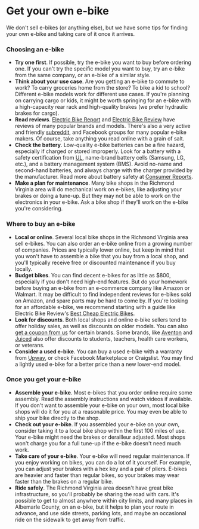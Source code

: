 # Get your own e-bike

We don't sell e-bikes (or anything else), but we have some tips for finding your own
e-bike and taking care of it once it arrives.

### Choosing an e-bike

- **Try one first**. If possible, try the e-bike you want to buy before ordering one. If
  you can't try the specific model you want to buy, try an e-bike from the same company,
  or an e-bike of a similar style.
- **Think about your use case**. Are you getting an e-bike to commute to work? To carry
  groceries home from the store? To bike a kid to school? Different e-bike models work for
  different use cases. If you're planning on carrying cargo or kids, it might be worth
  springing for an e-bike with a high-capacity rear rack and high-quality brakes (we
  prefer hydraulic brakes for cargo).
- **Read reviews**. [Electric Bike Report](https://electricbikereport.com) and
  [Electric Bike Review](https://electricbikereview.com) have reviews of many popular
  brands and models. There's also a very active and friendly
  [subreddit](https://reddit.com/r/ebikes), and Facebook groups for many popular e-bike
  makers. Of course, take anything you read online with a grain of salt.
- **Check the battery**. Low-quality e-bike batteries can be a fire hazard, especially if
  charged or stored improperly. Look for a battery with a safety certification from
  [UL](https://ul.com), name-brand battery cells (Samsung, LG, etc.), and a battery
  management system (BMS). Avoid no-name and second-hand batteries, and always charge with
  the charger provided by the manufacturer. Read more about battery safety at
  [Consumer Reports](https://www.consumerreports.org/health/electric-bikes/how-to-prevent-e-bike-fires-a2493889574/).
- **Make a plan for maintenance**. Many bike shops in the Richmond Virginia area will do
  mechanical work on e-bikes, like adjusting your brakes or doing a tune-up. But they may
  not be able to work on the electronics in your e-bike. Ask a bike shop if they'll work
  on the e-bike you're considering.

### Where to buy an e-bike

- **Local or online**. Several local bike shops in the Richmond Virginia area sell e-bikes.
  You can also order an e-bike online from a growing number of companies. Prices are
  typically lower online, but keep in mind that you won't have to assemble a bike that you
  buy from a local shop, and you'll typically receive free or discounted maintenance if
  you buy locally.
- **Budget bikes**. You can find decent e-bikes for as little as $800, especially if you
  don't need high-end features. But do your homework before buying an e-bike from an
  e-commerce company like Amazon or Walmart. It may be difficult to find independent
  reviews for e-bikes sold on Amazon, and spare parts may be hard to come by. If you're
  looking for an affordable e-bike, we recommend starting with a guide like Electric Bike
  Review's
  [Best Cheap Electric Bikes](https://electricbikereport.com/best-cheap-electric-bikes).
- **Look for discounts**. Both local shops and online e-bike sellers tend to offer holiday
  sales, as well as discounts on older models. You can also
  [get a coupon from us](/free-stuff#e-bike-discounts) for certain brands. Some brands,
  like [Aventon](https://shop.id.me/stores/9973-aventon-bikes) and
  [Juiced](https://www.juicedbikes.com/pages/exclusive-discounts) also offer discounts to
  students, teachers, health care workers, or veterans.
- **Consider a used e-bike**. You can buy a used e-bike with a warranty from
  [Upway](https://upway.co), or check Facebook Marketplace or Craigslist. You may find a
  lightly used e-bike for a better price than a new lower-end model.

### Once you get your e-bike

- **Assemble your e-bike**. Most e-bikes that you order online require some assembly. Read
  the assembly instructions and watch videos if available. If you don't want to assemble
  your e-bike on your own, most local bike shops will do it for you at a reasonable price.
  You may even be able to ship your bike directly to the shop.
- **Check out your e-bike**. If you assembled your e-bike on your own, consider taking it
  to a local bike shop within the first 100 miles of use. Your e-bike might need the
  brakes or derailleur adjusted. Most shops won't charge you for a full tune-up if the
  e-bike doesn't need much work.
- **Take care of your e-bike**. Your e-bike will need regular maintenance. If you enjoy
  working on bikes, you can do a lot of it yourself. For example, you can adjust your
  brakes with a hex key and a pair of pliers. E-bikes are heavier and faster than regular
  bikes, so your brakes may wear faster than the brakes on a regular bike.
- **Ride safely**. The Richmond Virginia area doesn't have great bike infrastructure, so
  you'll probably be sharing the road with cars. It's possible to get to almost anywhere
  within city limits, and many places in Albemarle County, on an e-bike, but it helps to
  plan your route in advance, and use side streets, parking lots, and maybe an occasional
  ride on the sidewalk to get away from traffic.
